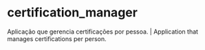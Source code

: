 # certification_manager
Aplicação que gerencia certificações por pessoa. | Application that manages certifications per person.

